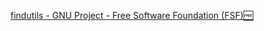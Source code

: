 
[findutils - GNU Project - Free Software Foundation (FSF)🆓](https://www.gnu.org/software/findutils)
